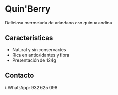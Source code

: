 # Quin'Berry

Deliciosa mermelada de arándano con quinua andina.

## Características

- Natural y sin conservantes
- Rica en antioxidantes y fibra
- Presentación de 124g

## Contacto

📞 WhatsApp: 932 625 098
